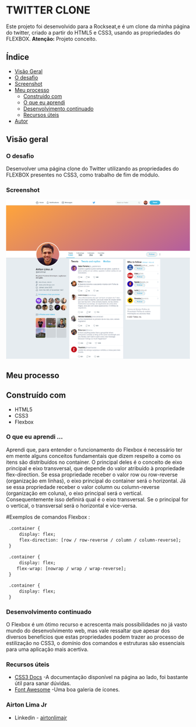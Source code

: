 # TWITTER CLONE

Este projeto foi desenvolvido para a Rockseat,e é um clone da minha página do twitter, criado a partir do HTML5 e CSS3, usando as propriedades do FLEXBOX. 
<b>Atenção:</b> Projeto conceito.

## Índice

  - [Visão Geral](#Visão-Geral)
  - [O desafio](#O-desafio)
  - [Screenshot](#screenshot)
- [Meu processo](#Meu-processo)
  - [Construído com](#Construído-com)
  - [O que eu aprendi](#O-que-eu-aprendi)
  - [Desenvolvimento continuado](#desenvolvimento-continuado)
  - [Recursos úteis](#recursos-uteis)
- [Autor](#Autor)



## Visão geral

### O desafio

Desenvolver uma página clone do Twitter utilizando as propriedades do FLEXBOX presentes no CSS3, como trabalho de fim de módulo. 


### Screenshot

![Clone da página principal da minha conta de Twitter](https://github.com/airtonlimajr/projecttwitterclone/blob/main/img/Screenshot.png)



## Meu processo

## Construído com

- HTML5
- CSS3
- Flexbox

### O que eu aprendi ...

Aprendi que, para entender o funcionamento do Flexbox é necessário ter em mente alguns conceitos fundamentais que dizem respeito a como os itens são distribuídos no container. O principal deles é o conceito de eixo principal e eixo transversal, que depende do valor atribuído à propriedade flex-direction. Se essa propriedade receber o valor row ou row-reverse (organização em linhas), o eixo principal do container será o horizontal. Já se essa propriedade receber o valor column ou column-reverse (organização em coluna), o eixo principal será o vertical. Consequentemente isso definirá qual é o eixo transversal. Se o principal for o vertical, o transversal será o horizontal e vice-versa.

#Exemplos de comandos Flexbox : 

```
 .container {
     display: flex;
     flex-direction: [row / row-reverse / column / column-reverse];
 }
```
```
 .container {
     display: flex;
    flex-wrap: [nowrap / wrap / wrap-reverse];
 }

```
```
 .container {
     display: flex;
 }

```




### Desenvolvimento continuado

O Flexbox é um ótimo recurso e acrescenta mais possibilidades no já vasto mundo do desenvolvimento web, mas vale ressaltar que apesar dos diversos benefícios que estas propriedades podem trazer ao processo de estilização no CSS3,
o domínio dos comandos e estruturas são essenciais para uma aplicação  mais acertiva. 


### Recursos úteis

- [CSS3 Docs](https://devdocs.io/css/) -A documentação disponível na página ao lado, foi bastante útil para sanar dúvidas.
- [Font Awesome](https://fontawesome.com/icons?d=gallery&p=2) -Uma boa galeria de ícones. 


### Airton Lima Jr

- Linkedin - [airtonlimajr](https://www.linkedin.com/in/airtonlimajr/)
